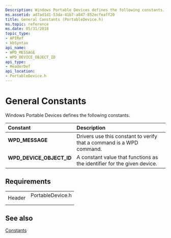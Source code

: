 ```yaml
---
Description: Windows Portable Devices defines the following constants.
ms.assetid: ad7ad1d1-53da-41b7-a847-852ecfeaff20
title: General Constants (PortableDevice.h)
ms.topic: reference
ms.date: 05/31/2018
topic_type: 
- APIRef
- kbSyntax
api_name: 
- WPD_MESSAGE
- WPD_DEVICE_OBJECT_ID
api_type: 
- HeaderDef
api_location: 
- PortableDevice.h
---
```


# General Constants

Windows Portable Devices defines the following constants.



| Constant                                                                                                                                                                             | Description                                                                        |
|:-------------------------------------------------------------------------------------------------------------------------------------------------------------------------------------|:-----------------------------------------------------------------------------------|
| <span id="WPD_MESSAGE"></span><span id="wpd_message"></span><dl> <dt>**WPD\_MESSAGE**</dt> </dl>                              | Drivers use this constant to verify that a command is a WPD command.<br/>    |
| <span id="WPD_DEVICE_OBJECT_ID"></span><span id="wpd_device_object_id"></span><dl> <dt>**WPD\_DEVICE\_OBJECT\_ID**</dt> </dl> | A constant value that functions as the identifier for the given device.<br/> |



## Requirements



|                   |                                                                                             |
|-------------------|---------------------------------------------------------------------------------------------|
| Header<br/> | <dl> <dt>PortableDevice.h</dt> </dl> |



## See also

<dl> <dt>

[Constants](constants.md)
</dt> </dl>

 

 




